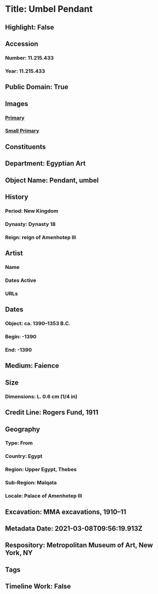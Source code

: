 # Title: Umbel Pendant
## Highlight: False
## Accession
### Number: 11.215.433
### Year: 11.215.433
## Public Domain: True
## Images
### [Primary](https://images.metmuseum.org/CRDImages/eg/original/11.215.433.jpg)
### [Small Primary](https://images.metmuseum.org/CRDImages/eg/web-large/11.215.433.jpg)
## Constituents
## Department: Egyptian Art
## Object Name: Pendant, umbel
## History
### Period: New Kingdom
### Dynasty: Dynasty 18
### Reign: reign of Amenhotep III
## Artist
### Name
### Dates Active
### URLs
## Dates
### Object: ca. 1390–1353 B.C.
### Begin: -1390
### End: -1390
## Medium: Faience
## Size
### Dimensions: L. 0.6 cm (1/4 in)
## Credit Line: Rogers Fund, 1911
## Geography
### Type: From
### Country: Egypt
### Region: Upper Egypt, Thebes
### Sub-Region: Malqata
### Locale: Palace of Amenhotep III
## Excavation: MMA excavations, 1910–11
## Metadata Date: 2021-03-08T09:56:19.913Z
## Respository: Metropolitan Museum of Art, New York, NY
## Tags
## Timeline Work: False